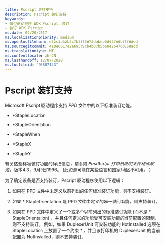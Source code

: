 ```yaml
---
title: Pscript 装钉支持
description: Pscript 装钉支持
keywords:
- 微型驱动程序 WDK Pscript，装订
- 装订 WDK Pscript
ms.date: 04/20/2017
ms.localizationpriority: medium
ms.openlocfilehash: e32c3a32b2c7b38f5673dabeb5d42f06b67f68ed
ms.sourcegitcommit: 418e6617e2a695c9cb4b37b5b60e264760858acd
ms.translationtype: MT
ms.contentlocale: zh-CN
ms.lasthandoff: 12/07/2020
ms.locfileid: "96807143"
---
```

# <a name="pscript-support-for-stapling"></a>Pscript 装钉支持





Microsoft Pscript 驱动程序支持 *PPD* 文件中的以下标准装订功能。

-   \*StapleLocation

-   \*StapleOrientation

-   \*StapleWhen

-   \*StapleX

-   \*StapleY

有关这些标准装订功能的详细信息，请参阅 *PostScript 打印机说明文件格式规范*，版本4.3，9月9日1996。  (此资源可能在某些语言和国家/地区不可用。 ) 

为了确定设备是否支持装订，Pscript 驱动程序使用以下逻辑：

1.  如果在 PPD 文件中未定义以前列出的任何标准装订功能，则不支持装订。

2.  如果 \* StapleOrientation 是 PPD 文件中定义的唯一装订功能，则支持装订。

3.  如果在 PPD 文件中定义了一个或多个以前列出的标准装订功能 (而不是 \* StapleOrientation) ，并且任何定义的功能受可安装功能的当前配置的限制，则不支持装订。 例如，如果 DuplexerUnit 可安装功能的 NotInstalled 选项在 StapleLocation 上放置了一个约束 \* ，并且该打印机的 DuplexerUnit 的当前配置为 NotInstalled，则不支持装订。

 

 





